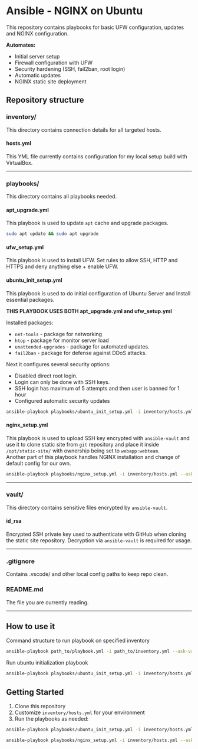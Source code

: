 # Ansible - NGINX on Ubuntu

This repository contains playbooks for basic UFW configuration, updates and NGINX configuration.

**Automates:**
* Initial server setup
* Firewall configuration with UFW
* Security hardening (SSH, fail2ban, root login)
* Automatic updates
* NGINX static site deployment

## Repository structure

### inventory/

This directory contains connection details for all targeted hosts.

#### hosts.yml

This YML file currently contains configuration for my local setup build with VirtualBox.
___

### playbooks/

This directory contains all playbooks needed.

#### apt_upgrade.yml

This playbook is used to update `apt` cache and upgrade packages.

```bash
sudo apt update && sudo apt upgrade
```

#### ufw_setup.yml

This playbook is used to install UFW. Set rules to allow SSH, HTTP and HTTPS and deny anything else + enable UFW.

#### ubuntu_init_setup.yml

This playbook is used to do initial configuration of Ubuntu Server and Install essential packages.

**THIS PLAYBOOK USES BOTH apt_upgrade.yml and ufw_setup.yml**

Installed packages:
* `net-tools` - package for networking
* `htop` - package for monitor server load
* `unattended-upgrades` - package for automated updates.
* `fail2ban` - package for defense against DDoS attacks.

Next it configures several security options:
* Disabled direct root login.
* Login can only be done with SSH keys.
* SSH login has maximum of 5 attempts and then user is banned for 1 hour
* Configured automatic security updates

```bash
ansible-playbook playbooks/ubuntu_init_setup.yml -i inventory/hosts.yml --ask-vault-pass --ask-become-pass
```

#### nginx_setup.yml

This playbook is used to upload SSH key encrypted with `ansible-vault` and use it to clone static site from `git` repository and place it inside `/opt/static-site/` with ownership being set to `webapp:webteam`.  
Another part of this playbook handles NGINX installation and change of default config for our own.

```bash
ansible-playbook playbooks/nginx_setup.yml -i inventory/hosts.yml --ask-vault-pass --ask-become-pass
```
___

### vault/

This directory contains sensitive files encrypted by `ansible-vault`.

#### id_rsa

Encrypted SSH private key used to authenticate with GitHub when cloning the static site repository. Decryption via `ansible-vault` is required for usage.
___

### .gitignore

Contains .vscode/ and other local config paths to keep repo clean.

### README.md

The file you are currently reading.
___

## How to use it

Command structure to run playbook on specified inventory
```bash
ansible-playbook path_to/playbook.yml -i path_to/inventory.yml --ask-vault-pass --ask-become-pass
```

Run ubuntu initialization playbook
```bash
ansible-playbook playbooks/ubuntu_init_setup.yml -i inventory/hosts.yml --ask-vault-pass --ask-become-pass
```

## Getting Started

1. Clone this repository
2. Customize `inventory/hosts.yml` for your environment
3. Run the playbooks as needed:

```bash
ansible-playbook playbooks/ubuntu_init_setup.yml -i inventory/hosts.yml --ask-vault-pass --ask-become-pass
```

```bash
ansible-playbook playbooks/nginx_setup.yml -i inventory/hosts.yml --ask-vault-pass --ask-become-pass
```